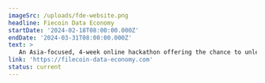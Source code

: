 ```yaml
---
imageSrc: /uploads/fde-website.png
headline: Fiecoin Data Economy
startDate: '2024-02-18T08:00:00.000Z'
endDate: '2024-03-31T08:00:00.000Z'
text: >
   An Asia-focused, 4-week online hackathon offering the chance to unleash data creativity and build innovative applications using Filecoin and IPC.
link: 'https://filecoin-data-economy.com'
status: current
---
```

